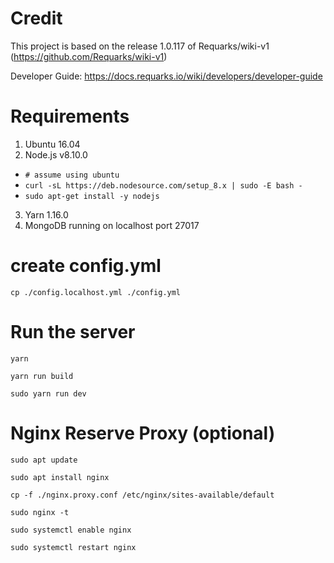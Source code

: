 # Credit
This project is based on the release 1.0.117 of Requarks/wiki-v1 (https://github.com/Requarks/wiki-v1)

Developer Guide: https://docs.requarks.io/wiki/developers/developer-guide

# Requirements
1. Ubuntu 16.04
2. Node.js v8.10.0
* `# assume using ubuntu`
* `curl -sL https://deb.nodesource.com/setup_8.x | sudo -E bash -`
* `sudo apt-get install -y nodejs`
3. Yarn 1.16.0
4. MongoDB running on localhost port 27017

# create config.yml

`cp ./config.localhost.yml ./config.yml`

# Run the server

`yarn`

`yarn run build`

`sudo yarn run dev`

# Nginx Reserve Proxy (optional)

`sudo apt update`

`sudo apt install nginx`

`cp -f ./nginx.proxy.conf /etc/nginx/sites-available/default`

`sudo nginx -t`

`sudo systemctl enable nginx`

`sudo systemctl restart nginx`
